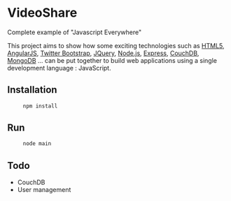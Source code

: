 VideoShare
==========

Complete example of "Javascript Everywhere"

This project aims to show how some exciting technologies such as [HTML5](http://www.html5rocks.com/en/), [AngularJS](http://angularjs.org/), [Twitter Bootstrap](http://twitter.github.com/bootstrap/), [JQuery](http://jquery.com/), [Node.js](http://nodejs.org/), [Express](http://expressjs.com/), [CouchDB](http://couchdb.apache.org/), [MongoDB](http://www.mongodb.org/) ... can be put together to build web applications using a single development language : JavaScript.

## Installation

``` bash
     npm install
```

## Run

``` bash
     node main
```

## Todo

* CouchDB
* User management


